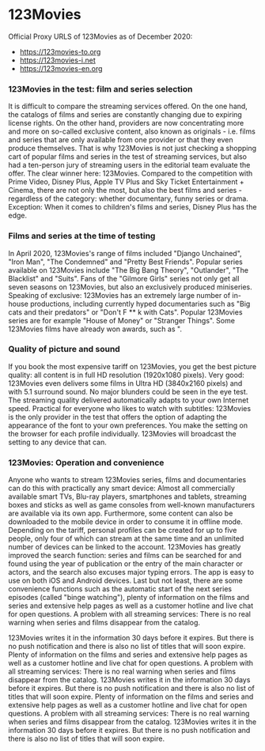 # 123Movies

Official Proxy URLS of 123Movies as of December 2020:<br>

* https://123movies-to.org
* https://123movies-i.net
* https://123movies-en.org

### 123Movies in the test: film and series selection

It is difficult to compare the streaming services offered. On the one hand, the catalogs of films and series are constantly changing due to expiring license rights. On the other hand, providers are now concentrating more and more on so-called exclusive content, also known as originals - i.e. films and series that are only available from one provider or that they even produce themselves. That is why 123Movies is not just checking a shopping cart of popular films and series in the test of streaming services, but also had a ten-person jury of streaming users in the editorial team evaluate the offer. The clear winner here: 123Movies. Compared to the competition with Prime Video, Disney Plus, Apple TV Plus and Sky Ticket Entertainment + Cinema, there are not only the most, but also the best films and series - regardless of the category: whether documentary, funny series or drama. Exception: When it comes to children's films and series, Disney Plus has the edge.


### Films and series at the time of testing

In April 2020, 123Movies's range of films included "Django Unchained", "Iron Man", "The Condemned" and "Pretty Best Friends". Popular series available on 123Movies include "The Big Bang Theory", "Outlander", "The Blacklist" and "Suits". Fans of the "Gilmore Girls" series not only get all seven seasons on 123Movies, but also an exclusively produced miniseries. Speaking of exclusive: 123Movies has an extremely large number of in-house productions, including currently hyped documentaries such as "Big cats and their predators" or "Don't F ** k with Cats". Popular 123Movies series are for example "House of Money" or "Stranger Things". Some 123Movies films have already won awards, such as ".


### Quality of picture and sound

If you book the most expensive tariff on 123Movies, you get the best picture quality: all content is in full HD resolution (1920x1080 pixels). Very good: 123Movies even delivers some films in Ultra HD (3840x2160 pixels) and with 5.1 surround sound. No major blunders could be seen in the eye test. The streaming quality delivered automatically adapts to your own Internet speed. Practical for everyone who likes to watch with subtitles: 123Movies is ​​the only provider in the test that offers the option of adapting the appearance of the font to your own preferences. You make the setting on the browser for each profile individually. 123Movies will broadcast the setting to any device that can.


### 123Movies: Operation and convenience

Anyone who wants to stream 123Movies series, films and documentaries can do this with practically any smart device: Almost all commercially available smart TVs, Blu-ray players, smartphones and tablets, streaming boxes and sticks as well as game consoles from well-known manufacturers are available via its own app. Furthermore, some content can also be downloaded to the mobile device in order to consume it in offline mode. Depending on the tariff, personal profiles can be created for up to five people, only four of which can stream at the same time and an unlimited number of devices can be linked to the account. 123Movies has greatly improved the search function: series and films can be searched for and found using the year of publication or the entry of the main character or actors, and the search also excuses major typing errors. The app is easy to use on both iOS and Android devices. Last but not least, there are some convenience functions such as the automatic start of the next series episodes (called "binge watching"), plenty of information on the films and series and extensive help pages as well as a customer hotline and live chat for open questions. A problem with all streaming services: There is no real warning when series and films disappear from the catalog. 

123Movies writes it in the information 30 days before it expires. But there is no push notification and there is also no list of titles that will soon expire. Plenty of information on the films and series and extensive help pages as well as a customer hotline and live chat for open questions. A problem with all streaming services: There is no real warning when series and films disappear from the catalog. 123Movies writes it in the information 30 days before it expires. But there is no push notification and there is also no list of titles that will soon expire. Plenty of information on the films and series and extensive help pages as well as a customer hotline and live chat for open questions. A problem with all streaming services: There is no real warning when series and films disappear from the catalog. 123Movies writes it in the information 30 days before it expires. But there is no push notification and there is also no list of titles that will soon expire.
